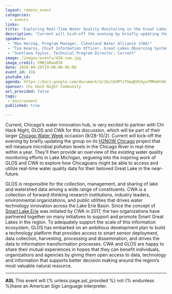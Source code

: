 ```yaml
---
layout: remote_event
categories:
  - events
links: 
title: 'Exploring Real-Time Water Quality Monitoring in the Great Lakes'
description: "Current will kick-off the evening by briefly updating the group on its H2NOW Chicago project that will measure microbial pollution levels in the Chicago River in real-time within a year. They’ll then provide an overview of the existing water quality monitoring efforts in Lake Michigan, segueing into the inspiring work of GLOS and CWA to explore how Chicagoans might be able to access and utilize real-time water quality data for their beloved Great Lake in the near-future."
speakers:
 - "Max Herzog, Program Manager, Cleveland Water Alliance (CWA)"
 - "Tim Kearns, Chief Information Officer, Great Lakes Observing System (GLOS)"
 - "Svetlana Taylor, Technical Program Director, Current"
image: /images/events/416-cww.jpg
image_credit: FMNjGRwoR58
date: 2020-09-29T19:00:00-05:00
event_id: 416
youtube_id: 
agenda: https://docs.google.com/document/d/1GcS94MTxTGmqKXh5yw7MMvWtHO-jt6VnDyPjgPcXgWE/edit?usp=sharing
sponsor: Chi Hack Night Community
asl_provided: false
tags: 
 - environment
published: true

---
```


Current, Chicago’s water innovation hub, is very excited to partner with Chi Hack Night, GLOS and CWA for this discussion, which will be part of their larger [Chicago Water Week](https://www.currentwater.org/chicago-water-week) occasion (9/28-10/2). Current will kick-off the evening by briefly updating the group on its [H2NOW Chicago](https://h2nowchicago.org/) project that will measure microbial pollution levels in the Chicago River in real-time within a year. They’ll then provide an overview of the existing water quality monitoring efforts in Lake Michigan, segueing into the inspiring work of GLOS and CWA to explore how Chicagoans might be able to access and utilize real-time water quality data for their beloved Great Lake in the near-future.

GLOS is responsible for the collection, management, and sharing of lake and watershed data among a wide range of constituents. CWA is a collection of forward-thinking research institutions, industry leaders, environmental organizations, and public utilities that drives water technology innovation across the Lake Erie Basin. Since the concept of [Smart Lake Erie](https://clevelandwateralliance.org/blog/2019/8/8/smart-lake-erie-blog-series-innovatethelake) was initiated by CWA in 2017, the two organizations have partnered together on many initiatives to support and promote Smart Great Lakes in the region. To adequately support the scale of this information ecosystem, GLOS has embarked on an ambitious development plan to build a technology platform that provides access to smart sensor deployment, data collection, harvesting, processing and dissemination, and drives the data to information transformation processes. CWA and GLOS are happy to share their mutual experiences in hopes that they can benefit individuals, organizations and agencies by giving them open access to data, technology and information that supports better decision making around the region’s most valuable natural resource.

---

**ASL** This event will {% unless page.asl_provided %} not {% endunless %}have an American Sign Language interpreter.
